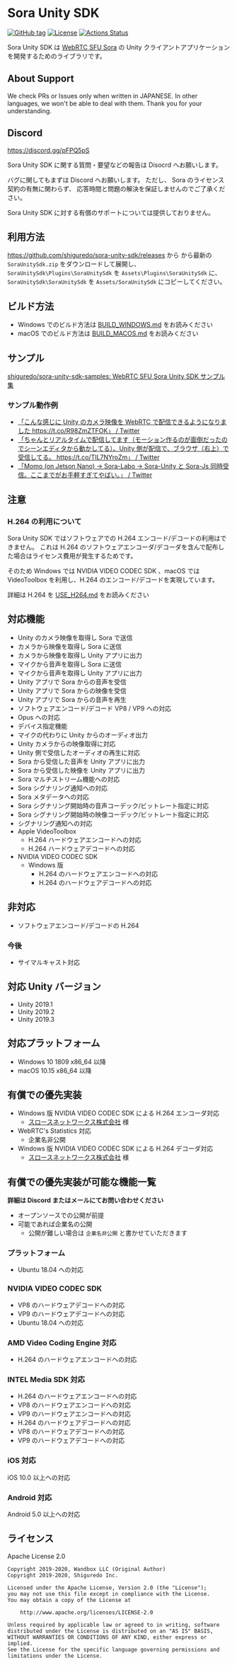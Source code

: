 # Sora Unity SDK

 [![GitHub tag](https://img.shields.io/github/tag/shiguredo/sora-unity-sdk.svg)](https://github.com/shiguredo/sora-unity-sdk)
 [![License](https://img.shields.io/badge/License-Apache%202.0-blue.svg)](https://opensource.org/licenses/Apache-2.0)
 [![Actions Status](https://github.com/shiguredo/sora-unity-sdk/workflows/build/badge.svg)](https://github.com/shiguredo/sora-unity-sdk/actions)

Sora Unity SDK は [WebRTC SFU Sora](https://sora.shiguredo.jp/) の Unity クライアントアプリケーションを開発するためのライブラリです。

## About Support

We check PRs or Issues only when written in JAPANESE.
In other languages, we won't be able to deal with them. Thank you for your understanding.

## Discord

https://discord.gg/pFPQ5pS

Sora Unity SDK に関する質問・要望などの報告は Disocrd へお願いします。

バグに関してもまずは Discord へお願いします。
ただし、 Sora のライセンス契約の有無に関わらず、 応答時間と問題の解決を保証しませんのでご了承ください。

Sora Unity SDK に対する有償のサポートについては提供しておりません。

## 利用方法

https://github.com/shiguredo/sora-unity-sdk/releases から から最新の `SoraUnitySdk.zip` をダウンロードして展開し、`SoraUnitySdk\Plugins\SoraUnitySdk` を `Assets\Plugins\SoraUnitySdk` に、`SoraUnitySdk\SoraUnitySdk` を `Assets/SoraUnitySdk` にコピーしてください。

## ビルド方法

- Windows でのビルド方法は [BUILD_WINDOWS.md](doc/BUILD_WINDOWS.md) をお読みください
- macOS でのビルド方法は [BUILD_MACOS.md](doc/BUILD_MACOS.md) をお読みください

## サンプル

[shiguredo/sora\-unity\-sdk\-samples: WebRTC SFU Sora Unity SDK サンプル集](https://github.com/shiguredo/sora-unity-sdk-samples)

### サンプル動作例

- [「こんな感じに Unity のカメラ映像を WebRTC で配信できるようになりました https://t\.co/R98ZmZTFOK」 / Twitter](https://twitter.com/melponn/status/1193406538494275592?s=20)
- [「ちゃんとリアルタイムで配信してます（モーション作るのが面倒だったのでシーンエディタから動かしてる）。Unity 側が配信で、ブラウザ（右上）で受信してる。 https://t\.co/TIL7NYroZm」 / Twitter](https://twitter.com/melponn/status/1193411591183552512?s=20)
- [「Momo (on Jetson Nano) -> Sora-Labo -> Sora-Unity と Sora-Js 同時受信。ここまでがお手軽すぎてやばい。」 / Twitter](https://twitter.com/izmhrats/status/1203299775354851328?s=20)

## 注意

### H.264 の利用について

Sora Unity SDK ではソフトウェアでの H.264 エンコード/デコードの利用はできません。
これは H.264 のソフトウェアエンコーダ/デコーダを含んで配布した場合はライセンス費用が発生するためです。

そのため Windows では NVIDIA VIDEO CODEC SDK 、macOS では VideoToolbox を利用し、H.264 のエンコード/デコードを実現しています。

詳細は H.264 を [USE_H264.md](doc/USE_H264.md) をお読みください

## 対応機能

- Unity のカメラ映像を取得し Sora で送信
- カメラから映像を取得し Sora に送信
- カメラから映像を取得し Unity アプリに出力
- マイクから音声を取得し Sora に送信
- マイクから音声を取得し Unity アプリに出力
- Unity アプリで Sora からの音声を受信
- Unity アプリで Sora からの映像を受信
- Unity アプリで Sora からの音声を再生
- ソフトウェアエンコード/デコード VP8 / VP9 への対応
- Opus への対応
- デバイス指定機能
- マイクの代わりに Unity からのオーディオ出力
- Unity カメラからの映像取得に対応
- Unity 側で受信したオーディオの再生に対応
- Sora から受信した音声を Unity アプリに出力
- Sora から受信した映像を Unity アプリに出力
- Sora マルチストリーム機能への対応
- Sora シグナリング通知への対応
- Sora メタデータへの対応
- Sora シグナリング開始時の音声コーデック/ビットレート指定に対応
- Sora シグナリング開始時の映像コーデック/ビットレート指定に対応
- シグナリング通知への対応
- Apple VideoToolbox
    - H.264 ハードウェアエンコードへの対応
    - H.264 ハードウェアデコードへの対応
- NVIDIA VIDEO CODEC SDK
    - Windows 版
        - H.264 のハードウェアエンコードへの対応
        - H.264 のハードウェアデコードへの対応

## 非対応

- ソフトウェアエンコード/デコードの H.264

### 今後

- サイマルキャスト対応

## 対応 Unity バージョン

- Unity 2019.1
- Unity 2019.2
- Unity 2019.3

## 対応プラットフォーム

- Windows 10 1809 x86_64 以降
- macOS 10.15 x86_64 以降


## 有償での優先実装

- Windows 版 NVIDIA VIDEO CODEC SDK による H.264 エンコーダ対応
    - [スロースネットワークス株式会社](http://www.sloth-networks.co.jp) 様
- WebRTC's Statistics 対応
    - 企業名非公開
- Windows 版 NVIDIA VIDEO CODEC SDK による H.264 デコーダ対応
    - [スロースネットワークス株式会社](http://www.sloth-networks.co.jp) 様

## 有償での優先実装が可能な機能一覧

**詳細は Discord またはメールにてお問い合わせください**

- オープンソースでの公開が前提
- 可能であれば企業名の公開
    - 公開が難しい場合は `企業名非公開` と書かせていただきます

### プラットフォーム

- Ubuntu 18.04 への対応

### NVIDIA VIDEO CODEC SDK

- VP8 のハードウェアデコードへの対応
- VP9 のハードウェアデコードへの対応
- Ubuntu 18.04 への対応

### AMD Video Coding Engine 対応

- H.264 のハードウェアエンコードへの対応

### INTEL Media SDK 対応

- H.264 のハードウェアエンコードへの対応
- VP8 のハードウェアエンコードへの対応
- VP9 のハードウェアエンコードへの対応
- H.264 のハードウェアデコードへの対応
- VP8 のハードウェアデコードへの対応
- VP9 のハードウェアデコードへの対応

### iOS 対応

iOS 10.0 以上への対応

### Android 対応

Android 5.0 以上への対応

## ライセンス

Apache License 2.0

```
Copyright 2019-2020, Wandbox LLC (Original Author)
Copyright 2019-2020, Shiguredo Inc.

Licensed under the Apache License, Version 2.0 (the "License");
you may not use this file except in compliance with the License.
You may obtain a copy of the License at

    http://www.apache.org/licenses/LICENSE-2.0

Unless required by applicable law or agreed to in writing, software
distributed under the License is distributed on an "AS IS" BASIS,
WITHOUT WARRANTIES OR CONDITIONS OF ANY KIND, either express or implied.
See the License for the specific language governing permissions and
limitations under the License.
```
